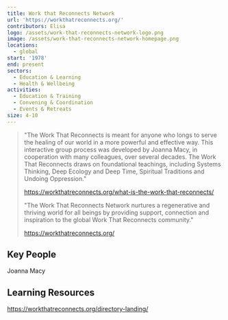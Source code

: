 ```yaml
---
title: Work that Reconnects Network
url: 'https://workthatreconnects.org/'
contributors: Elisa
logo: /assets/work-that-reconnects-network-logo.png
image: /assets/work-that-reconnects-network-homepage.png
locations:
  - global
start: '1978'
end: present
sectors:
  - Education & Learning
  - Health & Wellbeing
activities:
  - Education & Training
  - Convening & Coordination
  - Events & Retreats
size: 4-10
---
```

> "The Work That Reconnects is meant for anyone who longs to serve the healing of our world in a more powerful and effective way. This interactive group process was developed by Joanna Macy, in cooperation with many colleagues, over several decades. The Work That Reconnects draws on foundational teachings, including Systems Thinking, Deep Ecology and Deep Time, Spiritual Traditions and Undoing Oppression."
> 
> https://workthatreconnects.org/what-is-the-work-that-reconnects/
> 
> "The Work That Reconnects Network nurtures a regenerative and thriving world for all beings by providing support, connection and inspiration to the global Work That Reconnects community."
> 
> https://workthatreconnects.org/

## Key People

Joanna Macy

## Learning Resources

https://workthatreconnects.org/directory-landing/
